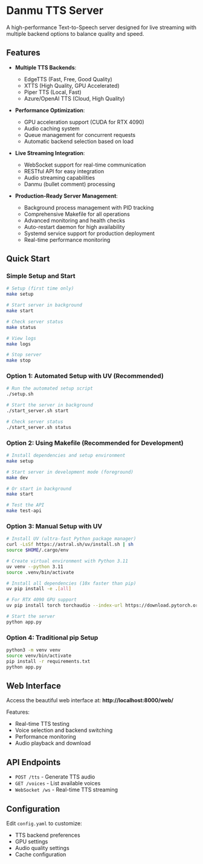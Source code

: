 # Danmu TTS Server

A high-performance Text-to-Speech server designed for live streaming with multiple backend options to balance quality and speed.

## Features

- **Multiple TTS Backends**:

  - EdgeTTS (Fast, Free, Good Quality)
  - XTTS (High Quality, GPU Accelerated)
  - Piper TTS (Local, Fast)
  - Azure/OpenAI TTS (Cloud, High Quality)

- **Performance Optimization**:

  - GPU acceleration support (CUDA for RTX 4090)
  - Audio caching system
  - Queue management for concurrent requests
  - Automatic backend selection based on load

- **Live Streaming Integration**:

  - WebSocket support for real-time communication
  - RESTful API for easy integration
  - Audio streaming capabilities
  - Danmu (bullet comment) processing

- **Production-Ready Server Management**:
  - Background process management with PID tracking
  - Comprehensive Makefile for all operations
  - Advanced monitoring and health checks
  - Auto-restart daemon for high availability
  - Systemd service support for production deployment
  - Real-time performance monitoring

## Quick Start

### Simple Setup and Start

```bash
# Setup (first time only)
make setup

# Start server in background
make start

# Check server status
make status

# View logs
make logs

# Stop server
make stop
```

### Option 1: Automated Setup with UV (Recommended)

```bash
# Run the automated setup script
./setup.sh

# Start the server in background
./start_server.sh start

# Check server status
./start_server.sh status
```

### Option 2: Using Makefile (Recommended for Development)

```bash
# Install dependencies and setup environment
make setup

# Start server in development mode (foreground)
make dev

# Or start in background
make start

# Test the API
make test-api
```

### Option 3: Manual Setup with UV

```bash
# Install UV (ultra-fast Python package manager)
curl -LsSf https://astral.sh/uv/install.sh | sh
source $HOME/.cargo/env

# Create virtual environment with Python 3.11
uv venv --python 3.11
source .venv/bin/activate

# Install all dependencies (10x faster than pip)
uv pip install -e .[all]

# For RTX 4090 GPU support
uv pip install torch torchaudio --index-url https://download.pytorch.org/whl/cu118

# Start the server
python app.py
```

### Option 4: Traditional pip Setup

```bash
python3 -m venv venv
source venv/bin/activate
pip install -r requirements.txt
python app.py
```

## Web Interface

Access the beautiful web interface at: **http://localhost:8000/web/**

Features:

- Real-time TTS testing
- Voice selection and backend switching
- Performance monitoring
- Audio playback and download

## API Endpoints

- `POST /tts` - Generate TTS audio
- `GET /voices` - List available voices
- `WebSocket /ws` - Real-time TTS streaming

## Configuration

Edit `config.yaml` to customize:

- TTS backend preferences
- GPU settings
- Audio quality settings
- Cache configuration
